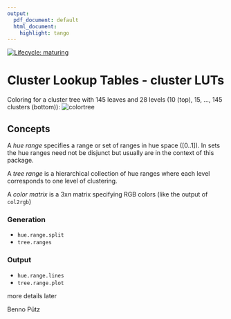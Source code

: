```yaml
---
output:
  pdf_document: default
  html_document: 
    highlight: tango
---
```

<!-- badges: start -->
[![Lifecycle: maturing](https://img.shields.io/badge/lifecycle-maturing-blue.svg)](https://www.tidyverse.org/lifecycle/#maturing)
<!-- badges: end -->
# Cluster Lookup Tables - cluster LUTs

Coloring for a cluster tree with 145 leaves and 28 levels (10 (top), 15, ..., 145 clusters (bottom)):
![colortree](reference/colortree.png)

## Concepts


A *hue range* specifies a range or set of ranges in hue space ([0..1]). In sets the hue ranges need not be disjunct but usually are in the context of this package.

A *tree range* is a hierarchical collection of hue ranges where each level corresponds to one level of clustering. 

A *color matrix* is a 3x*n* matrix specifying RGB colors (like the output of `col2rgb`)

### Generation
- `hue.range.split`
- `tree.ranges`

### Output
- `hue.range.lines`
- `tree.range.plot`

more details later

Benno Pütz 
